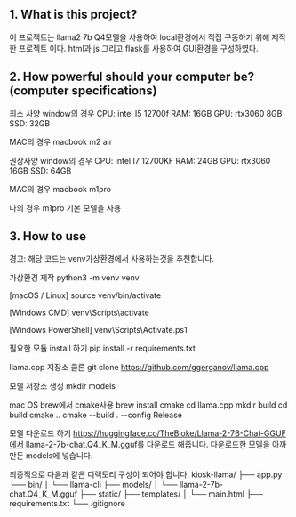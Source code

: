 ## 1. What is this project?
이 프로젝트는 llama2 7b Q4모델을 사용하여 local환경에서 직접 구동하기 위해 제작한 프로젝트 이다.
html과 js 그리고 flask를 사용하여 GUI환경을 구성하였다.

## 2. How powerful should your computer be? (computer specifications)
최소 사양
window의 경우
CPU: intel I5 12700f
RAM: 16GB
GPU: rtx3060 8GB
SSD: 32GB

MAC의 경우 macbook m2 air

권장사양
window의 경우
CPU: intel I7 12700KF
RAM: 24GB
GPU: rtx3060 16GB
SSD: 64GB

MAC의 경우 macbook m1pro 

나의 경우 m1pro 기본 모델을 사용

## 3. How to use
경고: 해당 코드는 venv가상환경에서 사용하는것을 추천합니다.

가상환경 제작
python3 -m venv venv

[macOS / Linux]
source venv/bin/activate

[Windows CMD]
venv\Scripts\activate

[Windows PowerShell]
venv\Scripts\Activate.ps1

필요한 모듈 install 하기
pip install -r requirements.txt

llama.cpp 저장소 클론
git clone https://github.com/ggerganov/llama.cpp

모델 저장소 생성
mkdir models

mac OS brew에서 cmake사용
brew install cmake
cd llama.cpp
mkdir build
cd build
cmake ..
cmake --build . --config Release

모델 다운로드 하기
https://huggingface.co/TheBloke/Llama-2-7B-Chat-GGUF에서 llama-2-7b-chat.Q4_K_M.gguf를 다운로드 해줍니다.
다운로드한 모델을 아까 만든 models에 넣습니다.


최종적으로 다음과 같은 디렉토리 구성이 되어야 합니다.
kiosk-llama/
├── app.py
├── bin/
│   └── llama-cli
├── models/
│   └── llama-2-7b-chat.Q4_K_M.gguf
├── static/
├── templates/
│   └── main.html
├── requirements.txt
└── .gitignore

